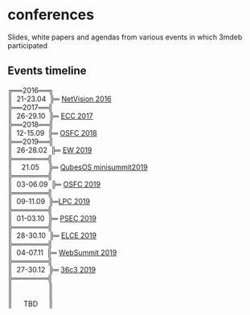 # conferences
Slides, white papers and agendas from various events in which 3mdeb participated

## Events timeline

╔══2016══╗<br>
║ &nbsp;21-23.04&ensp;╠═ [NetVision 2016 ](2016/NetVision)<br>
╠══2017══╣<br>
║ &nbsp;26-29.10&ensp;╠═ [ECC 2017](2017/ECC)<br>
╠══2018══╣<br>
║ &nbsp;12-15.09&ensp;╠═ [OSFC 2018](2018/OSFC)<br>
╠══2019══╣<br>
║ &nbsp;26-28.02&ensp;╠═ [EW 2019](2019/EW)<br>
╠═══════╣<br>
║ &ensp;&ensp;21.05 &ensp;&ensp;╠═ [QubesOS minisummit2019](2019/QubesOS-minisummit)<br>
╠═══════╣<br>
║ &nbsp;03-06.09&ensp;╠═ [OSFC 2019](2019/OSFC)<br>
╠═══════╣<br>
║ &nbsp;09-11.09&ensp;╠═[LPC 2019](2019/LPC)<br>
╠═══════╣<br>
║ &nbsp;01-03.10&ensp;╠═ [PSEC 2019](2019/PSEC)<br>
╠═══════╣<br>
║ &nbsp;28-30.10&ensp;╠═ [ELCE 2019](2019/ELCE)<br>
╠═══════╣<br>
║ &nbsp;04-07.11&ensp;╠═ [WebSummit 2019](2019/WebSummit)<br>
╠═══════╣<br>
║ &nbsp;27-30.12&ensp;╠═ [36c3 2019](2019/36c3)<br>
╠═══════╣<br>
║ &ensp;&ensp;&ensp;&ensp;&ensp;&ensp;&ensp;&ensp;&ensp; ║<br>
║ &ensp;&ensp;&ensp;&ensp;&ensp;&ensp;&ensp;&ensp;&ensp; ║<br>
║ &nbsp;&ensp;&ensp;TBD&ensp;&ensp;&ensp;║<br>
